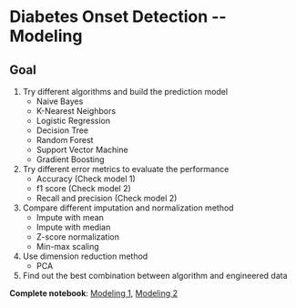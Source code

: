 # Diabetes Onset Detection -- Modeling

## Goal
1. Try different algorithms and build the prediction model
   * Naive Bayes
   * K-Nearest Neighbors
   * Logistic Regression
   * Decision Tree
   * Random Forest
   * Support Vector Machine
   * Gradient Boosting
2. Try different error metrics to evaluate the performance
   * Accuracy (Check model 1)
   * f1 score (Check model 2)
   * Recall and precision (Check model 2)
3. Compare different imputation and normalization method
   * Impute with mean
   * Impute with median
   * Z-score normalization
   * Min-max scaling
4. Use dimension reduction method
   * PCA
5. Find out the best combination between algorithm and engineered data

**Complete notebook**: [Modeling 1](https://github.com/george1577/Thinkful_Data_Science/blob/master/Capstone%20project/Capstone%20project%201/Modeling/Modeling_accuracy_score.ipynb), [Modeling 2](https://github.com/george1577/Thinkful_Data_Science/blob/master/Capstone%20project/Capstone%20project%201/Modeling/Modeling_f1_score.ipynb)


